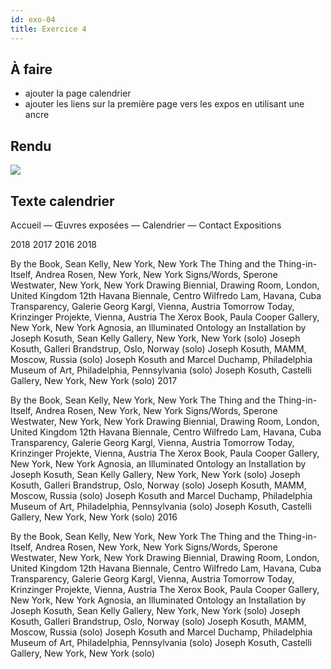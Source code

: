 ```yaml
---
id: exo-04
title: Exercice 4
---
```


## À faire

- ajouter la page calendrier
- ajouter les liens sur la première page vers les expos en utilisant une ancre

## Rendu

![](/cours_web_2e/img/exercices/exo-04/calendrier.jpg)

## Texte calendrier

Accueil — Œuvres exposées — Calendrier — Contact
Expositions

2018
2017
2016
2018

By the Book, Sean Kelly, New York, New York
The Thing and the Thing-in-Itself, Andrea Rosen, New York, New York
Signs/Words, Sperone Westwater, New York, New York
Drawing Biennial, Drawing Room, London, United Kingdom
12th Havana Biennale, Centro Wilfredo Lam, Havana, Cuba
Transparency, Galerie Georg Kargl, Vienna, Austria
Tomorrow Today, Krinzinger Projekte, Vienna, Austria
The Xerox Book, Paula Cooper Gallery, New York, New York
Agnosia, an Illuminated Ontology an Installation by Joseph Kosuth, Sean Kelly Gallery, New York, New York (solo)
Joseph Kosuth, Galleri Brandstrup, Oslo, Norway (solo)
Joseph Kosuth, MAMM, Moscow, Russia (solo)
Joseph Kosuth and Marcel Duchamp, Philadelphia Museum of Art, Philadelphia, Pennsylvania (solo)
Joseph Kosuth, Castelli Gallery, New York, New York (solo)
2017

By the Book, Sean Kelly, New York, New York
The Thing and the Thing-in-Itself, Andrea Rosen, New York, New York
Signs/Words, Sperone Westwater, New York, New York
Drawing Biennial, Drawing Room, London, United Kingdom
12th Havana Biennale, Centro Wilfredo Lam, Havana, Cuba
Transparency, Galerie Georg Kargl, Vienna, Austria
Tomorrow Today, Krinzinger Projekte, Vienna, Austria
The Xerox Book, Paula Cooper Gallery, New York, New York
Agnosia, an Illuminated Ontology an Installation by Joseph Kosuth, Sean Kelly Gallery, New York, New York (solo)
Joseph Kosuth, Galleri Brandstrup, Oslo, Norway (solo)
Joseph Kosuth, MAMM, Moscow, Russia (solo)
Joseph Kosuth and Marcel Duchamp, Philadelphia Museum of Art, Philadelphia, Pennsylvania (solo)
Joseph Kosuth, Castelli Gallery, New York, New York (solo)
2016

By the Book, Sean Kelly, New York, New York
The Thing and the Thing-in-Itself, Andrea Rosen, New York, New York
Signs/Words, Sperone Westwater, New York, New York
Drawing Biennial, Drawing Room, London, United Kingdom
12th Havana Biennale, Centro Wilfredo Lam, Havana, Cuba
Transparency, Galerie Georg Kargl, Vienna, Austria
Tomorrow Today, Krinzinger Projekte, Vienna, Austria
The Xerox Book, Paula Cooper Gallery, New York, New York
Agnosia, an Illuminated Ontology an Installation by Joseph Kosuth, Sean Kelly Gallery, New York, New York (solo)
Joseph Kosuth, Galleri Brandstrup, Oslo, Norway (solo)
Joseph Kosuth, MAMM, Moscow, Russia (solo)
Joseph Kosuth and Marcel Duchamp, Philadelphia Museum of Art, Philadelphia, Pennsylvania (solo)
Joseph Kosuth, Castelli Gallery, New York, New York (solo)
